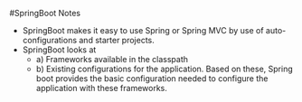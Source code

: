 #SpringBoot Notes
- SpringBoot makes it easy to use Spring or Spring MVC by use of auto-configurations and starter projects.
- SpringBoot looks at
    - a) Frameworks available in the classpath
    - b) Existing configurations for the application. Based on these, Spring boot provides the basic configuration needed to configure the application with these frameworks.
          